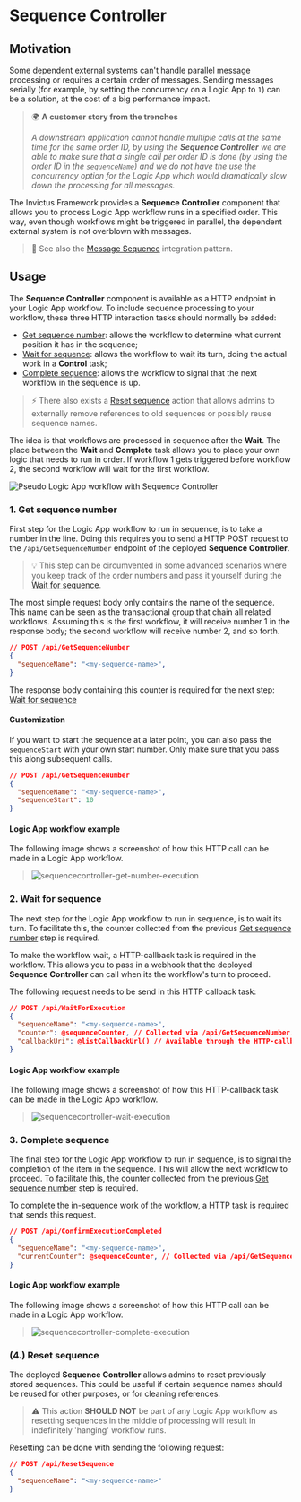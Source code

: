 # Sequence Controller

## Motivation

Some dependent external systems can't handle parallel message processing or requires a certain order of messages. Sending messages serially (for example, by setting the concurrency on a Logic App to `1`) can be a solution, at the cost of a big performance impact.

> 🌍 **A customer story from the trenches**
> 
> *A downstream application cannot handle multiple calls at the same time for the same order ID, by using the **Sequence Controller** we are able to make sure that a single call per order ID is done (by using the order ID in the `sequenceName`) and we do not have the use the concurrency option for the Logic App which would dramatically slow down the processing for all messages.*

The Invictus Framework provides a **Sequence Controller** component that allows you to process Logic App workflow runs in a specified order. This way, even though workflows might be triggered in parallel, the dependent external system is not overblown with messages.

> 🔗 See also the [Message Sequence](https://www.enterpriseintegrationpatterns.com/patterns/messaging/MessageSequence.html) integration pattern.

## Usage

The **Sequence Controller** component is available as a HTTP endpoint in your Logic App workflow. To include sequence processing to your workflow, these three HTTP interaction tasks should normally be added:

* [Get sequence number](#_1-get-sequence-number): allows the workflow to determine what current position it has in the sequence;
* [Wait for sequence](#_2-wait-for-sequence): allows the workflow to wait its turn, doing the actual work in a **Control** task;
* [Complete sequence](#_3-complete-sequence): allows the workflow to signal that the next workflow in the sequence is up.

> ⚡ There also exists a [Reset sequence](#_4-reset-sequence) action that allows admins to externally remove references to old sequences or possibly reuse sequence names.

The idea is that workflows are processed in sequence after the **Wait**. The place between the **Wait** and **Complete** task allows you to place your own logic that needs to run in order. If workflow 1 gets triggered before workflow 2, the second workflow will wait for the first workflow.

![Pseudo Logic App workflow with Sequence Controller](/images/framework/pseudo-logic-app-w-sequence-controller.png)

### 1. Get sequence number

First step for the Logic App workflow to run in sequence, is to take a number in the line. Doing this requires you to send a HTTP POST request to the `/api/GetSequenceNumber` endpoint of the deployed **Sequence Controller**.

> 💡 This step can be circumvented in some advanced scenarios where you keep track of the order numbers and pass it yourself during the [Wait for sequence](#_2-wait-for-sequence).

The most simple request body only contains the name of the sequence. This name can be seen as the transactional group that chain all related workflows. Assuming this is the first workflow, it will receive number 1 in the response body; the second workflow will receive number 2, and so forth.

```json
// POST /api/GetSequenceNumber
{
  "sequenceName": "<my-sequence-name>",
}
```

The response body containing this counter is required for the next step: [Wait for sequence](#_2-wait-for-sequence)

#### Customization

If you want to start the sequence at a later point, you can also pass the `sequenceStart` with your own start number. Only make sure that you pass this along subsequent calls.
```json
// POST /api/GetSequenceNumber
{
  "sequenceName": "<my-sequence-name>",
  "sequenceStart": 10
}
```

#### Logic App workflow example

The following image shows a screenshot of how this HTTP call can be made in a Logic App workflow.

> ![sequencecontroller-get-number-execution](/images/seqcont-getseqnum.jpg)

### 2. Wait for sequence

The next step for the Logic App workflow to run in sequence, is to wait its turn. To facilitate this, the counter collected from the previous [Get sequence number](#_1-get-sequence-number) step is required.

To make the workflow wait, a HTTP-callback task is required in the workflow. This allows you to pass in a webhook that the deployed **Sequence Controller** can call when its the workflow's turn to proceed.

The following request needs to be send in this HTTP callback task:

```json
// POST /api/WaitForExecution
{
  "sequenceName": "<my-sequence-name>",
  "counter": @sequenceCounter, // Collected via /api/GetSequenceNumber.
  "callbackUri": @listCallbackUrl() // Available through the HTTP-callback task.
}
```

#### Logic App workflow example

The following image shows a screenshot of how this HTTP-callback task can be made in the Logic App workflow.

> ![sequencecontroller-wait-execution](/images/seqcont-waitforexec.jpg)

### 3. Complete sequence

The final step for the Logic App workflow to run in sequence, is to signal the completion of the item in the sequence. This will allow the next workflow to proceed. To facilitate this, the counter collected from the previous [Get sequence number](#_1-get-sequence-number) step is required.

To complete the in-sequence work of the workflow, a HTTP task is required that sends this request.

```json
// POST /api/ConfirmExecutionCompleted
{
  "sequenceName": "<my-sequence-name>",
  "currentCounter": @sequenceCounter, // Collected via /api/GetSequenceNumber
}
```

#### Logic App workflow example

The following image shows a screenshot of how this HTTP call can be made in a Logic App workflow.

> ![sequencecontroller-complete-execution](/images/seqcont-compexec.jpg)

### (4.) Reset sequence

The deployed **Sequence Controller** allows admins to reset previously stored sequences. This could be useful if certain sequence names should be reused for other purposes, or for cleaning references.

> ⚠️ This action **SHOULD NOT** be part of any Logic App workflow as resetting sequences in the middle of processing will result in indefinitely 'hanging' workflow runs.

Resetting can be done with sending the following request:

```json
// POST /api/ResetSequence
{
  "sequenceName": "<my-sequence-name>"
}
```